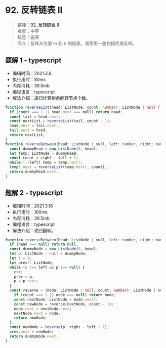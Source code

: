 # 92. 反转链表 II

> 链接：[92. 反转链表 II](https://leetcode-cn.com/problems/reverse-linked-list-ii/)  
> 难度：中等  
> 标签：链表  
> 简介：反转从位置 m 到 n 的链表。请使用一趟扫描完成反转。

## 题解 1 - typescript

- 编辑时间：2021.3.6
- 执行用时：80ms
- 内存消耗：39.5mb
- 编程语言：typescript
- 解法介绍：递归计算剩余翻转节点个数。

```typescript
function reverseList(head: ListNode, count: number): ListNode | null {
  if (count === 1 || head.next === null) return head;
  const tail = head.next;
  const nextList = reverseList(tail, count - 1);
  head.next = tail.next;
  tail.next = head;
  return nextList;
}
function reverseBetween(head: ListNode | null, left: number, right: number): ListNode | null {
  const dummyHead = new ListNode(0, head);
  let temp: ListNode = dummyHead;
  const count = right - left + 1;
  while (--left) temp = temp.next!;
  temp!.next = reverseList(temp.next!, count);
  return dummyHead.next;
}
```

## 题解 2 - typescript

- 编辑时间：2021.3.18
- 执行用时：100ms
- 内存消耗：39.5mb
- 编程语言：typescript
- 解法介绍：递归翻转。

```typescript
function reverseBetween(head: ListNode | null, left: number, right: number): ListNode | null {
  if (head === null) return null;
  const dummyNode = new ListNode(0, head);
  let p: ListNode | null = dummyNode;
  let c = 0;
  let prev!: ListNode;
  while (c !== left && p !== null) {
    c++;
    prev = p;
    p = p.next;
  }
  const reverse = (node: ListNode | null, count: number): ListNode | null => {
    if (count === 1 || node === null) return node;
    const nextNode: ListNode = node.next!;
    const newNode = reverse(nextNode, count - 1);
    node.next = nextNode.next;
    nextNode.next = node;
    return newNode;
  };
  const newNode = reverse(p, right - left + 1);
  prev.next = newNode;
  return dummyNode.next;
}
```
